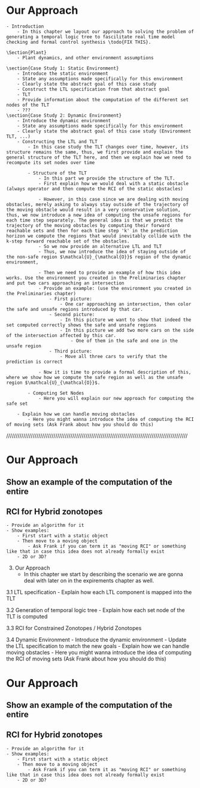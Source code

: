 # Our Approach
    - Introduction
        - In this chapter we layout our approach to solving the problem of generating a temporal logic tree to fascilitate real time model checking and formal control synthesis \todo{FIX THIS}.

    \Section{Plant}
        - Plant dynamics, and other environment assumptions
                
    \section{Case Study 1: Static Environment}
        - Introduce the static environment
        - State any assumptions made specifically for this environment
        - Clearly state the abstract goal of this case study
        - Construct the LTL specification from that abstract goal
        - TLT
        - Provide information about the computation of the different set nodes of the TLT
        - ???
    \section{Case Study 2: Dynamic Environment}
        - Introduce the dynamic environment
        - State any assumptions made specifically for this environment
        - Clearly state the abstract goal of this case study (Environment TLT, ...)
        - Constructing the LTL and TLT
            - In this case study the TLT changes over time, however, its structure remains the same, thus, we first provide and explain the general structure of the TLT here, and then we explain how we need to recompute its set nodes over time

            - Structure of the TLT
                - In this part we provide the structure of the TLT.
                - First explain how we would deal with a static obstacle (always operator and then compute the RCI of the static obstacles)

                - However, in this case since we are dealing with moving obstacles, merely asking to always stay outside of the trajectory of the moving obstacle would result in a very conservative solution, thus, we now introduce a new idea of computing the unsafe regions for each time step separately. The general idea is that we predict the trajectory of the moving obstacles by computing their forward reachable sets and then for each time step 'k' in the prediction horizon we compute the regions that would inevitably collide with the k-step forward reachable set of the obstacles.
                - So we now provide an alternative LTL and TLT
                - Thus, we now introduce the idea of staying outside of the non-safe region $\mathcal{U}_{\mathcal{O}}$ region of the dynamic environment,
            
                - Then we need to provide an example of how this idea works. Use the environment you created in the Preliminaries chapter and put two cars approaching an intersection
                - Provide an example: (use the environment you created in the Preliminaries chapter)
                    - First picture:
                        - One car approaching an intersection, then color the safe and unsafe regions introduced by that car.
                    - Second picture: 
                        - In this picture we want to show that indeed the set computed correctly shows the safe and unsafe regions
                        - In this picture we add two more cars on the side of the intersection affected by this car.
                            - One of them in the safe and one in the unsafe region
                    - Third picture:
                        - Move all three cars to verify that the prediction is correct

                - Now it is time to provide a formal description of this, where we show how we compute the safe region as well as the unsafe region $\mathcal{U}_{\mathcal{O}}$.

            - Computing Set Nodes
                - Here you will explain our new approach for computing the safe set

        - Explain how we can handle moving obstacles
            - Here you might wanna introduce the idea of computing the RCI of moving sets (Ask Frank about how you should do this)

////////////////////////////////////////////////////////////////////////////////////////////////

# Our Approach

## Show an example of the computation of the entire 

## RCI for Hybrid zonotopes
    - Provide an algorithm for it
    - Show examples:
        - First start with a static object
        - Then move to a moving object
            - Ask Frank if you can term it as "moving RCI" or something like that in case this idea does not already formally exist
        - 2D or 3D?


3. Our Approach
    - In this chapter we start by describing the scenario we are gonna deal with later on in the expirements chapter as well.


3.1 LTL specification
    - Explain how each LTL component is mapped into the TLT

3.2 Generation of temporal logic tree
    - Explain how each set node of the TLT is computed

3.3 RCI for Constrained Zonotopes / Hybrid Zonotopes

3.4 Dynamic Environment
    - Introduce the dynamic environment
    - Update the LTL specification to match the new goals
    - Explain how we can handle moving obstacles
        - Here you might wanna introduce the idea of computing the RCI of moving sets (Ask Frank about how you should do this)



# Our Approach

## Show an example of the computation of the entire 

## RCI for Hybrid zonotopes
    - Provide an algorithm for it
    - Show examples:
        - First start with a static object
        - Then move to a moving object
            - Ask Frank if you can term it as "moving RCI" or something like that in case this idea does not already formally exist
        - 2D or 3D?



